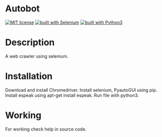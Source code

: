 # Autobot
[![MIT license](https://img.shields.io/badge/license-MIT-blue.svg)](https://github.com/MohanSha/TwitterBot/blob/master/LICENSE)
[![built with Selenium](https://img.shields.io/badge/built%20with-Selenium-red.svg)](https://github.com/SeleniumHQ/selenium)
[![built with Python3](https://img.shields.io/badge/built%20with-Python3-green.svg)](https://www.python.org/)

# Description
A web crawler using selenium.

# Installation
Download and install Chromedriver.
Install selenium, PyautoGUI using pip.
Install espeak using apt-get install espeak.
Run file with python3.

# Working
For working check help in source code.
